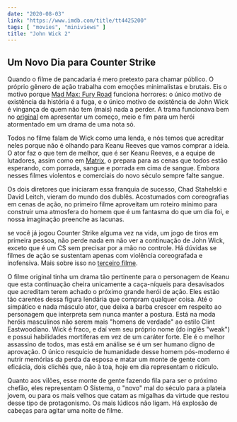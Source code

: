 ```yaml
---
date: "2020-08-03"
link: "https://www.imdb.com/title/tt4425200"
tags: [ "movies", "miniviews" ]
title: "John Wick 2"
---
```

## Um Novo Dia para Counter Strike

Quando o filme de pancadaria é mero pretexto para chamar público. O próprio gênero de ação trabalha com emoções minimalistas e brutais. Eis o motivo porque [Mad Max: Fury Road] funciona horrores: o único motivo de existência da história é a fuga, e o único motivo de existência de John Wick é vingança de quem não tem (mais) nada a perder. A trama funcionava bem no [original] em apresentar um começo, meio e fim para um herói atormentado em um drama de uma nota só. 

Todos no filme falam de Wick como uma lenda, e nós temos que acreditar neles porque não é olhando para Keanu Reeves que vamos comprar a ideia. O ator faz o que tem de melhor, que é ser Keanu Reeves, e a equipe de lutadores, assim como em [Matrix], o prepara para as cenas que todos estão esperando, com porrada, sangue e porrada em cima de sangue. Embora nesses filmes violentos e comerciais do novo século sempre falte sangue.

Os dois diretores que iniciaram essa franquia de sucesso, Chad Stahelski e David Leitch, vieram do mundo dos dublês. Acostumados com coreografias em cenas de ação, no primeiro filme aproveitam um roteiro mínimo para construir uma atmosfera do homem que é um fantasma do que um dia foi, e nossa imaginação preenche as lacunas.

se você já jogou Counter Strike alguma vez na vida, um jogo de tiros em primeira pessoa, não perde nada em não ver a continuação de John Wick, exceto que é um CS sem precisar por a mão no controle. Há dúvidas se filmes de ação se sustentam apenas com violência coreografada e inofensiva. Mais sobre isso no [terceiro filme].

O filme original tinha um drama tão pertinente para o personagem de Keanu que esta continuação cheira unicamente a caça-níqueis para desavisados que acreditam terem achado o próximo grande herói de ação. Eles estão tão carentes dessa figura lendária que compram qualquer coisa. Até o simpático e nada másculo ator, que deixa a barba crescer em respeito ao personagem que interpreta sem nunca manter a postura. Está na moda heróis masculinos não serem mais "homens de verdade" ao estilo Clint Eastwoodiano. Wick é fraco, e daí vem seu próprio nome (do inglês "weak") e possui habilidades mortíferas em vez de um caráter forte. Ele é o melhor assassino de todos, mas está em análise se é um ser humano digno de aprovação. O único resquício de humanidade desse homem pós-moderno é nutrir memórias da perda da esposa e matar um monte de gente com eficácia, dois clichês que, não à toa, hoje em dia representam o ridículo.

Quanto aos vilões, esse monte de gente fazendo fila para ser o próximo chefão, eles representam O Sistema, o "novo" mal do século para a plateia jovem, ou para os mais velhos que catam as migalhas da virtude que restou desse tipo de protagonismo. Os mais lúdicos não ligam. Há explosão de cabeças para agitar uma noite de filme.

[Mad Max: Fury Road]: /mad-max-estrada-da-furia
[Matrix]: /matrix
[original]: /john-wick
[terceiro filme]: /john-wick-3
